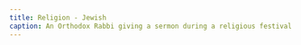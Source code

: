 ```yaml
---
title: Religion - Jewish
caption: An Orthodox Rabbi giving a sermon during a religious festival.
---
```

